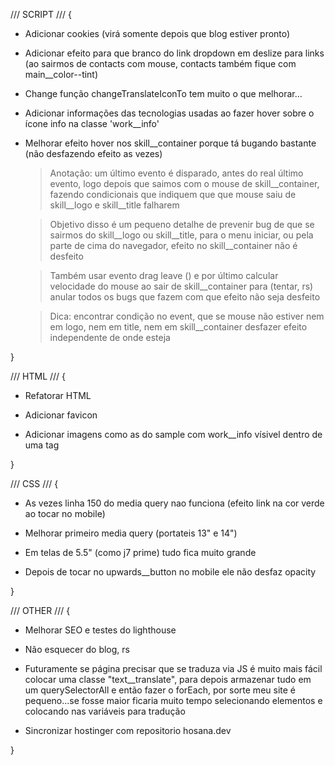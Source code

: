 /// SCRIPT /// {



 


  - Adicionar cookies (virá somente depois que blog estiver pronto)

  - Adicionar efeito para que branco do link dropdown em deslize para links (ao sairmos de contacts com mouse, contacts também fique com main__color--tint)

  - Change função changeTranslateIconTo tem muito o que melhorar...

  - Adicionar informações das tecnologias usadas ao fazer hover sobre o ícone info na classe 'work__info'
  
  - Melhorar efeito hover nos skill__container porque tá bugando bastante (não desfazendo efeito as vezes)


    > Anotação: um último evento é disparado, antes do real último evento, logo depois que saimos com o mouse de skill__container, fazendo condicionais que indiquem que que mouse saiu de skill__logo e skill__title falharem

    > Objetivo disso é um pequeno detalhe de prevenir bug de que se sairmos do skill__logo ou skill__title, para o menu iniciar, ou pela parte de cima do navegador, efeito no skill__container não é desfeito

    > Também usar evento drag leave () e por último calcular velocidade do mouse ao sair de skill__container para (tentar, rs) anular todos os bugs que fazem com que efeito não seja desfeito 

    > Dica: encontrar condição no event, que se mouse não estiver nem em logo, nem em title, nem em skill__container desfazer efeito independente de onde esteja

}


/// HTML /// {

  - Refatorar HTML

  - Adicionar favicon

  - Adicionar imagens como as do sample com work__info vísivel dentro de uma tag <noscript>

}


/// CSS /// {

  - As vezes linha 150 do media query nao funciona (efeito link na cor verde ao tocar no mobile)

  - Melhorar primeiro media query (portateis 13" e 14")

  - Em telas de 5.5" (como j7 prime) tudo fica muito grande

  - Depois de tocar no upwards__button no mobile ele não desfaz opacity

}


/// OTHER /// {

  - Melhorar SEO e testes do lighthouse

  - Não esquecer do blog, rs

  - Futuramente se página precisar que se traduza via JS é muito mais fácil colocar uma classe "text__translate", para depois armazenar tudo em um querySelectorAll e então fazer o forEach, por sorte meu site é pequeno...se fosse maior ficaria muito tempo selecionando elementos e colocando nas variáveis para tradução

  - Sincronizar hostinger com repositorio hosana.dev

}






